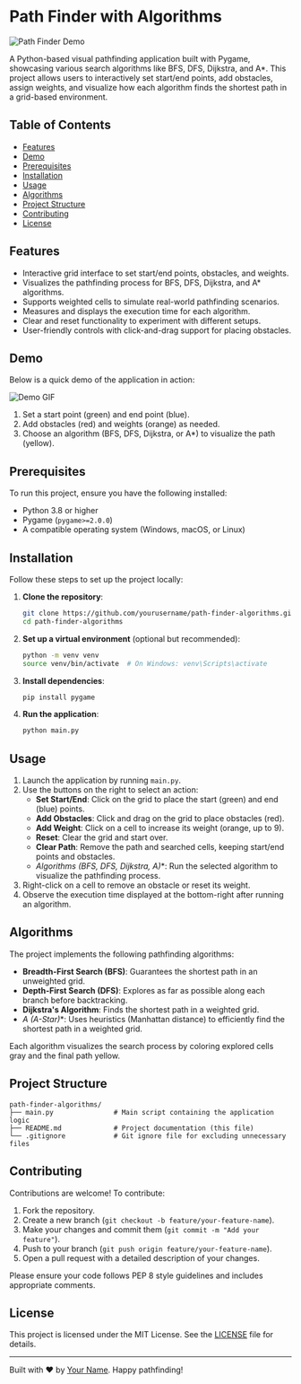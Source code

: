 # Path Finder with Algorithms

![Path Finder Demo](https://via.placeholder.com/800x400.png?text=Path+Finder+Demo) <!-- Placeholder for demo image or GIF -->

A Python-based visual pathfinding application built with Pygame, showcasing various search algorithms like BFS, DFS, Dijkstra, and A*. This project allows users to interactively set start/end points, add obstacles, assign weights, and visualize how each algorithm finds the shortest path in a grid-based environment.

## Table of Contents
- [Features](#features)
- [Demo](#demo)
- [Prerequisites](#prerequisites)
- [Installation](#installation)
- [Usage](#usage)
- [Algorithms](#algorithms)
- [Project Structure](#project-structure)
- [Contributing](#contributing)
- [License](#license)

## Features
- Interactive grid interface to set start/end points, obstacles, and weights.
- Visualizes the pathfinding process for BFS, DFS, Dijkstra, and A* algorithms.
- Supports weighted cells to simulate real-world pathfinding scenarios.
- Measures and displays the execution time for each algorithm.
- Clear and reset functionality to experiment with different setups.
- User-friendly controls with click-and-drag support for placing obstacles.

## Demo
Below is a quick demo of the application in action:

![Demo GIF](https://via.placeholder.com/600x300.png?text=Pathfinding+Animation) <!-- Placeholder for actual demo GIF -->

1. Set a start point (green) and end point (blue).
2. Add obstacles (red) and weights (orange) as needed.
3. Choose an algorithm (BFS, DFS, Dijkstra, or A*) to visualize the path (yellow).

## Prerequisites
To run this project, ensure you have the following installed:
- Python 3.8 or higher
- Pygame (`pygame>=2.0.0`)
- A compatible operating system (Windows, macOS, or Linux)

## Installation
Follow these steps to set up the project locally:

1. **Clone the repository**:
   ```bash
   git clone https://github.com/yourusername/path-finder-algorithms.git
   cd path-finder-algorithms
   ```

2. **Set up a virtual environment** (optional but recommended):
   ```bash
   python -m venv venv
   source venv/bin/activate  # On Windows: venv\Scripts\activate
   ```

3. **Install dependencies**:
   ```bash
   pip install pygame
   ```

4. **Run the application**:
   ```bash
   python main.py
   ```

## Usage
1. Launch the application by running `main.py`.
2. Use the buttons on the right to select an action:
   - **Set Start/End**: Click on the grid to place the start (green) and end (blue) points.
   - **Add Obstacles**: Click and drag on the grid to place obstacles (red).
   - **Add Weight**: Click on a cell to increase its weight (orange, up to 9).
   - **Reset**: Clear the grid and start over.
   - **Clear Path**: Remove the path and searched cells, keeping start/end points and obstacles.
   - **Algorithms (BFS, DFS, Dijkstra, A*)**: Run the selected algorithm to visualize the pathfinding process.
3. Right-click on a cell to remove an obstacle or reset its weight.
4. Observe the execution time displayed at the bottom-right after running an algorithm.

## Algorithms
The project implements the following pathfinding algorithms:
- **Breadth-First Search (BFS)**: Guarantees the shortest path in an unweighted grid.
- **Depth-First Search (DFS)**: Explores as far as possible along each branch before backtracking.
- **Dijkstra's Algorithm**: Finds the shortest path in a weighted grid.
- **A* (A-Star)**: Uses heuristics (Manhattan distance) to efficiently find the shortest path in a weighted grid.

Each algorithm visualizes the search process by coloring explored cells gray and the final path yellow.

## Project Structure
```
path-finder-algorithms/
├── main.py               # Main script containing the application logic
├── README.md             # Project documentation (this file)
└── .gitignore            # Git ignore file for excluding unnecessary files
```

## Contributing
Contributions are welcome! To contribute:
1. Fork the repository.
2. Create a new branch (`git checkout -b feature/your-feature-name`).
3. Make your changes and commit them (`git commit -m "Add your feature"`).
4. Push to your branch (`git push origin feature/your-feature-name`).
5. Open a pull request with a detailed description of your changes.

Please ensure your code follows PEP 8 style guidelines and includes appropriate comments.

## License
This project is licensed under the MIT License. See the [LICENSE](LICENSE) file for details.

---

Built with ❤️ by [Your Name](https://github.com/yourusername). Happy pathfinding!